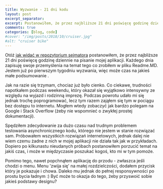 ```yaml
---
title: Wyzwanie - 21 dni kodu
layout: post
excerpt_separator: 
excerpt: Postanowiłem, że przez najbliższe 21 dni poświęcę godzinę dziennie na pisanie mojej aplikacji. Każdego dnia zapisuję swoje przemyślenia na temat tego co zrobiłem w pliku Readme.MD. Jestem już po pierwszym tygodniu wyzwania, więc może czas na jakieś małe podsumowanie.
comments: true
categories: [blog, code]
#cover: "/img/posts/2018/10/cruiser.jpg"
#alt: "cruiser bike"
---
```


Otóż [jak widać w repozytorium sejmatora](https://github.com/bananovitch/sejmator) postanowiłem, że przez najbliższe 21 dni poświęcę godzinę dziennie na pisanie mojej aplikacji. Każdego dnia zapisuję swoje przemyślenia na temat tego co zrobiłem w pliku Readme.MD. Jestem już po pierwszym tygodniu wyzwania, więc może czas na jakieś małe podsumowanie .

Jak na razie się trzymam, chociaz już było cienko. Co ciekawe, trudności napotkałem podczas weekendu, który okazał się wyjątkowo intensywny ze względu na wyjazd i rodzinną imprezę. Podczas powrotu udało mi się jednak trochę poprogramować, lecz tym razem zająłem się tym w pociągu bez dostępu to internetu. Mogłem wtedy zobaczyć jak bardzo polegam na Google i Stack Overflow (żeby nie wspomnieć o zwykłej prostej dokumentacji).

Spędziłem zdecydowanie za dużo czasu nad trudnym problemem testowania asynchronicznego kodu, którego nie jestem w stanie rozwiązać sam. Próbowałem wszystkich rozwiązań internetowych, jednak dalej nie wiem czemu żadne z nich w mojej aplikacji nie działa tak jak w przykładach. Dopiero po kilkunastu nieudanych próbach postanowiłem porzucić temat na jakiś czas, i może w międzyczasie poszukać kogoś, kto mi w tym pomoże.

Pomimo tego, nawet popchnąłem aplikację do przodu - zwłaszca jeśli chodzi o menu. Menu 'zwija się' na małej rozdzielczości, dodałem przycisk który je pokazuje i chowa. Daleko mu jednak do pełnej responsywności po prostu bycia ładnym :) Być może to okazja do tego, żeby przyswoić sobie jakieś podstawy designu?




